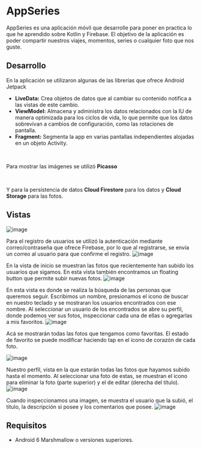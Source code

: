 # AppSeries
AppSeries es una aplicación móvil que desarrolle para poner en practica lo que he aprendido sobre Kotlin y Firebase. El objetivo de la aplicación es poder compartir nuestros viajes, momentos, series o cualquier foto que nos guste.

## Desarrollo
En la aplicación se utilizaron algunas de las librerías que ofrece Android Jetpack
* **LiveData:** Crea objetos de datos que al cambiar su contenido notifica a las vistas de este cambio.
* **ViewModel:** Almacena y administra los datos relacionados con la IU de manera optimizada para los ciclos de vida, lo que permite que los datos sobrevivan
a cambios de configuración, como las rotaciones de pantalla.
* **Fragment:** Segmenta la app en varias pantallas independientes alojadas en un objeto Activity.

<br>

Para mostrar las imágenes se utilizó **Picasso**

<br>

Y para la persistencia de datos **Cloud Firestore** para los datos y **Cloud Storage** para las fotos.

## Vistas


![image](https://user-images.githubusercontent.com/40668021/93691292-b8cb4380-faa8-11ea-8826-8dee6cd55832.png "Vista de login y registro")
  
Para el registro de usuarios se utilizó la autenticación mediante correo/contraseña que ofrece Firebase, por lo que al registrarse, se envía un correo al usuario 
para que confirme el registro.
![image](https://user-images.githubusercontent.com/40668021/93691332-81a96200-faa9-11ea-90fa-f307c33ed131.png "Correo de verificación")

En la vista de inicio se muestran las fotos que recientemente han subido los usuarios que sigamos. En esta vista también encontramos un floating button 
que permite subir nuevas fotos.
 ![image](https://user-images.githubusercontent.com/40668021/93691357-bf0def80-faa9-11ea-9652-13a55d61d248.png "Vista de inicio")

En esta vista es donde se realiza la búsqueda de las personas que queremos seguir. Escribimos un nombre, presionamos el icono de buscar en nuestro teclado
y se mostraran los usuarios encontrados con ese nombre. Al seleccionar un usuario de los encontrados se abre su perfil, donde podemos ver sus fotos, inspeccionar cada una de ellas o agregarlas a mis favoritos.
![image](https://user-images.githubusercontent.com/40668021/93691413-5410e880-faaa-11ea-9332-9dfb4b7fcf8b.png)

Acá se mostrarán todas las fotos que tengamos como favoritas. El estado de favorito se puede modificar haciendo tap en el icono de corazón de cada foto.

![image](https://user-images.githubusercontent.com/40668021/93691434-be298d80-faaa-11ea-9016-8d92290359e9.png)

Nuestro perfil, vista en la que estarán todas las fotos que hayamos subido hasta el momento. Al seleccionar una foto de estas, se muestran el icono para eliminar la foto (parte superior) y el de editar (derecha del título).
![image](https://user-images.githubusercontent.com/40668021/93691473-50319600-faab-11ea-8f24-9ac827eec226.png)

Cuando inspeccionamos una imagen, se muestra el usuario que la subió, el título, la descripción si posee y los comentarios que posee.
![image](https://user-images.githubusercontent.com/40668021/93691479-5f184880-faab-11ea-8cba-4ba6fd1d2db4.png)


## Requisitos
* Android 6 Marshmallow o versiones superiores.

